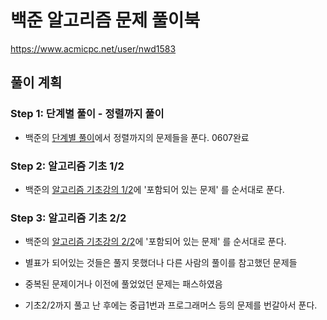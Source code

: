 # 백준 알고리즘 문제 풀이북

https://www.acmicpc.net/user/nwd1583

## 풀이 계획

### Step 1: 단계별 풀이 - 정렬까지 풀이

- 백준의 [단계별 풀이](https://www.acmicpc.net/step)에서 정렬까지의 문제들을 푼다. 0607완료

### Step 2: 알고리즘 기초 1/2

- 백준의 [알고리즘 기초강의 1/2](https://code.plus/course/41)에 '포함되어 있는 문제' 를 순서대로 푼다.

### Step 3: 알고리즘 기초 2/2

- 백준의 [알고리즘 기초강의 2/2](https://code.plus/course/42)에 '포함되어 있는 문제' 를 순서대로 푼다.

- 별표가 되어있는 것들은 풀지 못했더나 다른 사람의 풀이를 참고했던 문제들
- 중복된 문제이거나 이전에 풀었었던 문제는 패스하였음
- 기초2/2까지 풀고 난 후에는 중급1번과 프로그래머스 등의 문제를 번갈아서 푼다.
